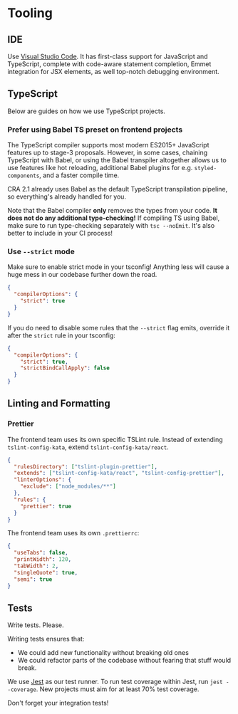 # Tooling

## IDE

Use [Visual Studio Code](https://code.visualstudio.com). It has first-class support for JavaScript and TypeScript, complete with code-aware statement completion, Emmet integration for JSX elements, as well top-notch debugging environment.

## TypeScript

Below are guides on how we use TypeScript projects.

### Prefer using Babel TS preset on frontend projects

The TypeScript compiler supports most modern ES2015+ JavaScript features up to stage-3 proposals. However, in some cases, chaining TypeScript with Babel, or using the Babel transpiler altogether allows us to use features like hot reloading, additional Babel plugins for e.g. `styled-components`, and a faster compile time.

CRA 2.1 already uses Babel as the default TypeScript transpilation pipeline, so everything's already handled for you.

Note that the Babel compiler **only** removes the types from your code. **It does not do any additional type-checking!** If compiling TS using Babel, make sure to run type-checking separately with `tsc --noEmit`. It's also better to include in your CI process!

### Use `--strict` mode

Make sure to enable strict mode in your tsconfig! Anything less will cause a huge mess in our codebase further down the road.

```json
{
  "compilerOptions": {
    "strict": true
  }
}
```

If you do need to disable some rules that the `--strict` flag emits, override it after the `strict` rule in your tsconfig:

```json
{
  "compilerOptions": {
    "strict": true,
    "strictBindCallApply": false
  }
}
```

## Linting and Formatting

### Prettier

The frontend team uses its own specific TSLint rule. Instead of extending `tslint-config-kata`, extend `tslint-config-kata/react`.

```json
{
  "rulesDirectory": ["tslint-plugin-prettier"],
  "extends": ["tslint-config-kata/react", "tslint-config-prettier"],
  "linterOptions": {
    "exclude": ["node_modules/**"]
  },
  "rules": {
    "prettier": true
  }
}
```

The frontend team uses its own `.prettierrc`:

```json
{
  "useTabs": false,
  "printWidth": 120,
  "tabWidth": 2,
  "singleQuote": true,
  "semi": true
}
```

## Tests

Write tests. Please.

Writing tests ensures that:

- We could add new functionality without breaking old ones
- We could refactor parts of the codebase without fearing that stuff would break.

We use [Jest](https://jestjs.io/) as our test runner. To run test coverage within Jest, run `jest --coverage`. New projects must aim for at least 70% test coverage.

Don't forget your integration tests!
